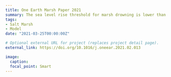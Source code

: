 ```yaml
---
title: One Earth Marsh Paper 2021
summary: The sea level rise threshold for marsh drowning is lower than previously thought. No marsh equilibrium after crossing the threshold for local marsh drowning; Resilience of microtidal marshes depends weakly on inorganic sediment supply; Predicted widespread loss of microtidal marshes through runaway fragmentation.
tags:
- Salt Marsh
- Model
date: "2021-03-25T00:00:00Z"

# Optional external URL for project (replaces project detail page).
external_link: https://doi.org/10.1016/j.oneear.2021.02.013

image:
  caption:
  focal_point: Smart
---
```

